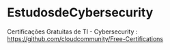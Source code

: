 # EstudosdeCybersecurity
Certificações Gratuitas de TI - Cybersecurity : https://github.com/cloudcommunity/Free-Certifications
